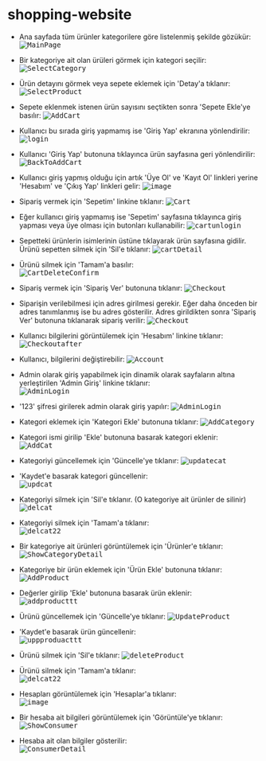 # shopping-website

- Ana sayfada tüm ürünler kategorilere göre listelenmiş şekilde gözükür:
<kbd>![MainPage](https://user-images.githubusercontent.com/112978786/191142544-613403e9-8be1-4808-83af-e288398481bb.jpg)</kbd>


- Bir kategoriye ait olan ürüleri görmek için kategori seçilir:
<kbd>![SelectCategory](https://user-images.githubusercontent.com/112978786/191142861-a89d19dd-87e6-4cf2-b80c-ebe551d5aca4.jpg)</kbd>


- Ürün detayını görmek veya sepete eklemek için 'Detay'a tıklanır:
<kbd>![SelectProduct](https://user-images.githubusercontent.com/112978786/191143222-34c9eb59-28d1-4e62-b4a9-7af5ca6775cb.jpg)</kbd>


- Sepete eklenmek istenen ürün sayısını seçtikten sonra 'Sepete Ekle'ye basılır:
<kbd>![AddCart](https://user-images.githubusercontent.com/112978786/191143477-f09eb3a5-57a5-4f2c-9c4f-5bcaaeab045f.jpg)</kbd>


- Kullanıcı bu sırada giriş yapmamış ise 'Giriş Yap' ekranına yönlendirilir:
<kbd>![login](https://user-images.githubusercontent.com/112978786/191143608-58b71e16-9b3d-470d-ad0d-f4768e397de8.jpg)</kbd>


- Kullanıcı 'Giriş Yap' butonuna tıklayınca ürün sayfasına geri yönlendirilir:
<kbd>![BackToAddCart](https://user-images.githubusercontent.com/112978786/191143734-8293279e-a97d-4f40-8c15-adb2b1ccf17d.jpg)</kbd>


- Kullanıcı giriş yapmış olduğu için artık 'Üye Ol' ve 'Kayıt Ol' linkleri yerine 'Hesabım' ve 'Çıkış Yap' linkleri gelir:
<kbd>![image](https://user-images.githubusercontent.com/112978786/191143948-cb24cd62-6dc0-41d6-acaa-cef57c84b9ea.png)</kbd>


- Sipariş vermek için 'Sepetim' linkine tıklanır:
<kbd>![Cart](https://user-images.githubusercontent.com/112978786/191144008-bc0688f5-a0dc-4945-881c-478bf4972a15.jpg)</kbd>


- Eğer kullanıcı giriş yapmamış ise 'Sepetim' sayfasına tıklayınca giriş yapması veya üye olması için butonları kullanabilir:
<kbd>![cartunlogin](https://user-images.githubusercontent.com/112978786/191146463-b1506748-b88e-4201-b201-4e27bb140baf.jpg)</kbd>


- Sepetteki ürünlerin isimlerinin üstüne tıklayarak ürün sayfasına gidilir. Ürünü sepetten silmek için 'Sil'e tıklanır:
<kbd>![cartDetail](https://user-images.githubusercontent.com/112978786/191144645-d82e19d3-4772-4b28-929d-1672f30eb2dc.jpg)</kbd>


- Ürünü silmek için 'Tamam'a basılır: \
<kbd>![CartDeleteConfirm](https://user-images.githubusercontent.com/112978786/191145154-327fe173-ed0b-4f12-a7fa-a9e376cf73ba.jpg)</kbd>


- Sipariş vermek için 'Sipariş Ver' butonuna tıklanır:
<kbd>![Checkout](https://user-images.githubusercontent.com/112978786/191145287-c0f53c59-3f51-4f6e-8340-ee8781963939.jpg)</kbd>


- Siparişin verilebilmesi için adres girilmesi gerekir. Eğer daha önceden bir adres tanımlanmış ise bu adres gösterilir. Adres girildikten sonra 'Sipariş Ver' butonuna tıklanarak sipariş verilir:
<kbd>![Checkout](https://user-images.githubusercontent.com/112978786/191145367-9ea51c5d-df86-4000-ae0a-eb7dfcf88e7a.jpg)</kbd>


- Kullanıcı bilgilerini görüntülemek için 'Hesabım' linkine tıklanır:
<kbd>![Checkoutafter](https://user-images.githubusercontent.com/112978786/191145968-927efaca-c60d-4c26-8e04-ba158cd7a924.jpg)</kbd>


- Kullanıcı, bilgilerini değiştirebilir:
<kbd>![Account](https://user-images.githubusercontent.com/112978786/191146719-2d0bb3e1-7445-4933-802f-9f59c0b7bec0.jpg)</kbd>


- Admin olarak giriş yapabilmek için dinamik olarak sayfaların altına yerleştirilen 'Admin Giriş' linkine tıklanır: \
<kbd>![AdminLogin](https://user-images.githubusercontent.com/112978786/191147845-9f801502-4f06-4a6c-93d2-95937afe952e.jpg)</kbd>


- '123' şifresi girilerek admin olarak giriş yapılır:
<kbd>![AdminLogin](https://user-images.githubusercontent.com/112978786/191147887-e2bdbdec-c1f1-4690-9136-d8b3c4ffddc6.jpg)</kbd>


- Kategori eklemek için 'Kategori Ekle' butonuna tıklanır:
<kbd>![AddCategory](https://user-images.githubusercontent.com/112978786/191148037-1b3e9167-b701-46ed-9063-0a7f29d2c794.jpg)</kbd>


- Kategori ismi girilip 'Ekle' butonuna basarak kategori eklenir: \
<kbd>![AddCat](https://user-images.githubusercontent.com/112978786/191148377-48f328b7-ccf3-4163-8fcb-5ba83fabb93a.jpg)</kbd>


- Kategoriyi güncellemek için 'Güncelle'ye tıklanır:
<kbd>![updatecat](https://user-images.githubusercontent.com/112978786/191149214-a48371c6-54f1-4a7c-a8e6-0732fe3202d0.jpg)</kbd>


- 'Kaydet'e basarak kategori güncellenir: \
<kbd>![updcat](https://user-images.githubusercontent.com/112978786/191151467-bf2584bd-9975-470d-bdb3-42a9d3dbe95d.jpg)</kbd>


- Kategoriyi silmek için 'Sil'e tıklanır. (O kategoriye ait ürünler de silinir)
<kbd>![delcat](https://user-images.githubusercontent.com/112978786/191149414-a6281296-bde1-44a0-a0d9-9f45f7231607.jpg)</kbd>


- Kategoriyi silmek için 'Tamam'a tıklanır: \
<kbd>![delcat22](https://user-images.githubusercontent.com/112978786/191150439-81658976-b497-496c-b8e2-c760e8d98df9.jpg)</kbd>



- Bir kategoriye ait ürünleri görüntülemek için 'Ürünler'e tıklanır:
<kbd>![ShowCategoryDetail](https://user-images.githubusercontent.com/112978786/191149554-ab12c8c4-66f2-470d-940c-4ea380bc72df.jpg)</kbd>


- Kategoriye bir ürün eklemek için 'Ürün Ekle' butonuna tıklanır:
<kbd>![AddProduct](https://user-images.githubusercontent.com/112978786/191150488-e92b6e56-c8dd-4c1e-9848-e322abeb2f6e.jpg)</kbd>



- Değerler girilip 'Ekle' butonuna basarak ürün eklenir: \
<kbd>![addproducttt](https://user-images.githubusercontent.com/112978786/191151662-4dbe68fe-0871-43ad-8a4a-983fa21db19c.jpg)</kbd>


- Ürünü güncellemek için 'Güncelle'ye tıklanır: 
<kbd>![UpdateProduct](https://user-images.githubusercontent.com/112978786/191151762-3a154e5b-396c-47a4-bfa1-0d0605e287f9.jpg)</kbd>


- 'Kaydet'e basarak ürün güncellenir: \
<kbd>![uppproduacttt](https://user-images.githubusercontent.com/112978786/191151898-c4a6c1aa-781a-4557-859a-1248549e843c.jpg)</kbd>


- Ürünü silmek için 'Sil'e tıklanır: 
<kbd>![deleteProduct](https://user-images.githubusercontent.com/112978786/191150785-73c3b768-96b5-4f62-a412-f39de18a0ca5.jpg)</kbd>


- Ürünü silmek için 'Tamam'a tıklanır: \
<kbd>![delcat22](https://user-images.githubusercontent.com/112978786/191150818-0a4f3172-4baa-424e-851c-cb08e2696be8.jpg)</kbd>


- Hesapları görüntülemek için 'Hesaplar'a tıklanır: \
<kbd>![image](https://user-images.githubusercontent.com/112978786/191152024-338d8114-c2b5-4646-bd3f-ab4079b99e56.png)</kbd>


- Bir hesaba ait bilgileri görüntülemek için 'Görüntüle'ye tıklanır:
<kbd>![ShowConsumer](https://user-images.githubusercontent.com/112978786/191150642-2fa7c73c-996c-436c-99ad-5b46ee3427a0.jpg)</kbd>


- Hesaba ait olan bilgiler gösterilir: \
<kbd>![ConsumerDetail](https://user-images.githubusercontent.com/112978786/191150688-55cd9ed8-c9e9-46d3-bbba-009c2a9246c9.jpg)</kbd>
